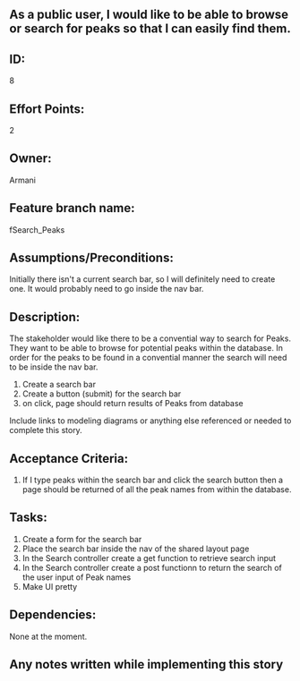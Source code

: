 ## As a public user, I would like to be able to browse or search for peaks so that I can easily find them.

## ID:

8

## Effort Points:

2

## Owner:

Armani

## Feature branch name:

fSearch_Peaks

## Assumptions/Preconditions:

Initially there isn't a current search bar, so I will definitely need to create one. It would probably need to go inside the nav bar.

## Description:

The stakeholder would like there to be a convential way to search for Peaks. They want to be able to browse for potential peaks within the database. In order for the peaks to be found in a convential manner the search will need to be inside the nav bar.

1. Create a search bar
2. Create a button (submit) for the search bar
3. on click, page should return results of Peaks from database  

Include links to modeling diagrams or anything else referenced or needed to complete this story.

## Acceptance Criteria:

1. If I type peaks within the search bar and click the search button then a page should be returned of all the peak names from within the database.

## Tasks:

1. Create a form for the search bar
2. Place the search bar inside the nav of the shared layout page
3. In the Search controller create a get function to retrieve search input
4. In the Search controller create a post functionn to return the search of the user input of  Peak names
5. Make UI pretty

## Dependencies:

None at the moment.

## Any notes written while implementing this story
